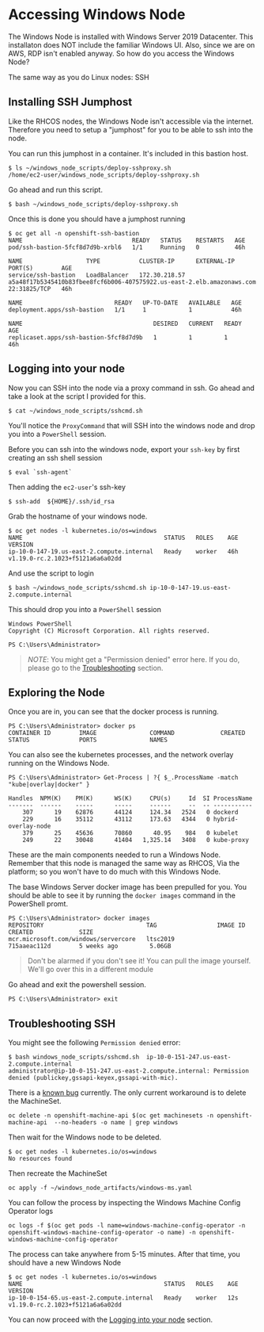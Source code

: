 # Accessing Windows Node

The Windows Node is installed with Windows Server 2019 Datacenter. This installaton does NOT include the familiar Windows UI. Also, since we are on AWS, RDP isn't enabled anyway. So how do you access the Windows Node?

The same way as you do Linux nodes: SSH

## Installing SSH Jumphost

Like the RHCOS nodes, the Windows Node isn't accessible via the internet. Therefore you need to setup a "jumphost" for you to be able to ssh into the node.

You can run this jumphost in a container. It's included in this bastion host.

```shell
$ ls ~/windows_node_scripts/deploy-sshproxy.sh 
/home/ec2-user/windows_node_scripts/deploy-sshproxy.sh
```

Go ahead and run this script.

```shell
$ bash ~/windows_node_scripts/deploy-sshproxy.sh 
```

Once this is done you should have a jumphost running

```shell
$ oc get all -n openshift-ssh-bastion 
NAME                               READY   STATUS    RESTARTS   AGE
pod/ssh-bastion-5fcf8d7d9b-xrbl6   1/1     Running   0          46h

NAME                  TYPE           CLUSTER-IP      EXTERNAL-IP                                                              PORT(S)        AGE
service/ssh-bastion   LoadBalancer   172.30.218.57   a5a48f17b5345410b83fbee8fcf6b006-407575922.us-east-2.elb.amazonaws.com   22:31825/TCP   46h

NAME                          READY   UP-TO-DATE   AVAILABLE   AGE
deployment.apps/ssh-bastion   1/1     1            1           46h

NAME                                     DESIRED   CURRENT   READY   AGE
replicaset.apps/ssh-bastion-5fcf8d7d9b   1         1         1       46h
```

## Logging into your node

Now you can SSH into the node via a proxy command in ssh. Go ahead and take a look at the script I provided for this.

```shell
$ cat ~/windows_node_scripts/sshcmd.sh
```

You'll notice the `ProxyCommand` that will SSH into the windows node and drop you into a `PowerShell` session.

Before you can ssh into the windows node, export your `ssh-key` by first creating an ssh shell session

```shell
$ eval `ssh-agent`
```

Then adding the `ec2-user`'s ssh-key

```shell
$ ssh-add  ${HOME}/.ssh/id_rsa
```

Grab the hostname of your windows node.

```shell
$ oc get nodes -l kubernetes.io/os=windows
NAME                                        STATUS   ROLES    AGE   VERSION
ip-10-0-147-19.us-east-2.compute.internal   Ready    worker   46h   v1.19.0-rc.2.1023+f5121a6a6a02dd
```

And use the script to login

```shell
$ bash ~/windows_node_scripts/sshcmd.sh ip-10-0-147-19.us-east-2.compute.internal
```

This should drop you into a `PowerShell` session

```shell
Windows PowerShell
Copyright (C) Microsoft Corporation. All rights reserved.

PS C:\Users\Administrator>
```

> *NOTE*: You might get a "Permission denied" error here. If you do, please go to the [Troubleshooting](##troubleshooting-ssh) section.

## Exploring the Node

Once you are in, you can see that the docker process is running.

```shell
PS C:\Users\Administrator> docker ps
CONTAINER ID        IMAGE               COMMAND             CREATED             STATUS              PORTS               NAMES 
```

You can also see the kubernetes processes, and the network overlay running on the Windows Node.

```shell
PS C:\Users\Administrator> Get-Process | ?{ $_.ProcessName -match "kube|overlay|docker" } 

Handles  NPM(K)    PM(K)      WS(K)     CPU(s)     Id  SI ProcessName
-------  ------    -----      -----     ------     --  -- -----------
    307      19    62876      44124     124.34   2524   0 dockerd
    229      16    35112      43112     173.63   4344   0 hybrid-overlay-node
    379      25    45636      70860      40.95    984   0 kubelet
    249      22    30048      41404   1,325.14   3408   0 kube-proxy
```

These are the main components needed to run a Windows Node. Remember that this node is managed the same way as RHCOS, Via the platform; so you won't have to do much with this Windows Node.

The base Windows Server docker image has been prepulled for you. You should be able to see it by running the `docker images` command in the PowerShell promt.

```shell
PS C:\Users\Administrator> docker images
REPOSITORY                             TAG                 IMAGE ID            CREATED             SIZE   
mcr.microsoft.com/windows/servercore   ltsc2019            715aaeac112d        5 weeks ago         5.06GB
```

> Don't be alarmed if you don't see it! You can pull the image yourself. We'll go over this in a different module

Go ahead and exit the powershell session.

```shell
PS C:\Users\Administrator> exit
```

## Troubleshooting SSH

You might see the following `Permission denied` error:

```shell
$ bash windows_node_scripts/sshcmd.sh  ip-10-0-151-247.us-east-2.compute.internal
administrator@ip-10-0-151-247.us-east-2.compute.internal: Permission denied (publickey,gssapi-keyex,gssapi-with-mic).
```

There is a [known bug](https://bugzilla.redhat.com/show_bug.cgi?id=1883628) currently. The only current workaround is to delete the MachineSet.

```shell
oc delete -n openshift-machine-api $(oc get machinesets -n openshift-machine-api  --no-headers -o name | grep windows
```

Then wait for the Windows node to be deleted.

```shell
$ oc get nodes -l kubernetes.io/os=windows
No resources found
```

Then recreate the MachineSet

```shell
oc apply -f ~/windows_node_artifacts/windows-ms.yaml
```

You can follow the process by inspecting the Windows Machine Config Operator logs

```shell
oc logs -f $(oc get pods -l name=windows-machine-config-operator -n openshift-windows-machine-config-operator -o name) -n openshift-windows-machine-config-operator
```

The process can take anywhere from 5-15 minutes. After that time, you should have a new Windows Node

```shell
$ oc get nodes -l kubernetes.io/os=windows
NAME                                        STATUS   ROLES    AGE   VERSION
ip-10-0-154-65.us-east-2.compute.internal   Ready    worker   12s   v1.19.0-rc.2.1023+f5121a6a6a02dd
```

You can now proceed with the [Logging into your node](##logging-into-your-node) section.
